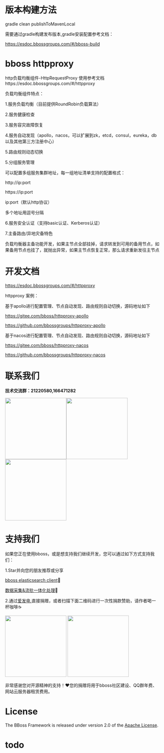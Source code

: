 # 版本构建方法

gradle clean publishToMavenLocal

需要通过gradle构建发布版本,gradle安装配置参考文档：

https://esdoc.bbossgroups.com/#/bboss-build

# bboss httpproxy
 http负载均衡组件-HttpRequestProxy  使用参考文档https://esdoc.bbossgroups.com/#/httpproxy

 负载均衡组件特点：

 1.服务负载均衡（目前提供RoundRobin负载算法）

 2.服务健康检查

 3.服务容灾故障恢复

 4.服务自动发现（apollo，nacos，可以扩展到zk，etcd，consul，eureka，db以及其他第三方注册中心）

 5.路由规则动态切换

 5.分组服务管理

 可以配置多组服务集群地址，每一组地址清单支持的配置格式：

 http://ip:port

 https://ip:port

 ip:port（默认http协议）

 多个地址用逗号分隔

 6.服务安全认证（支持basic认证、Kerberos认证）

 7.主备路由/异地灾备特色

 负载均衡器主备功能开发，如果主节点全部挂掉，请求转发到可用的备用节点，如果备用节点也挂了，就抛出异常，如果主节点恢复正常，那么请求重新发往主节点 

# 开发文档

https://esdoc.bbossgroups.com/#/httpproxy

httpproxy 案例：

基于apollo进行配置管理、节点自动发现、路由规则自动切换，源码地址如下

https://gitee.com/bboss/httpproxy-apollo 

https://github.com/bbossgroups/httpproxy-apollo

基于nacos进行配置管理、节点自动发现、路由规则自动切换，源码地址如下

https://gitee.com/bboss/httpproxy-nacos

https://github.com/bbossgroups/httpproxy-nacos

# 联系我们

**技术交流群：21220580,166471282**

<img src="https://esdoc.bbossgroups.com/images/qrcode.jpg"  height="200" width="200"><img src="https://esdoc.bbossgroups.com/images/douyin.png"  height="200" width="200"><img src="https://esdoc.bbossgroups.com/images/wvidio.png"  height="200" width="200">


# 支持我们

如果您正在使用bboss，或是想支持我们继续开发，您可以通过如下方式支持我们：

1.Star并向您的朋友推荐或分享

[bboss elasticsearch client](https://gitee.com/bboss/bboss-elastic)🚀

[数据采集&流批一体化处理](https://gitee.com/bboss/bboss-elastic-tran)🚀

2.通过[爱发电 ](https://afdian.net/a/bbossgroups)直接捐赠，或者扫描下面二维码进行一次性捐款赞助，请作者喝一杯咖啡☕️

<img src="https://esdoc.bbossgroups.com/images/alipay.png"  height="200" width="200">

<img src="https://esdoc.bbossgroups.com/images/wchat.png"   height="200" width="200" />

非常感谢您对开源精神的支持！❤您的捐赠将用于bboss社区建设、QQ群年费、网站云服务器租赁费用。




# License

The BBoss Framework is released under version 2.0 of the [Apache License][].

[Apache License]: http://www.apache.org/licenses/LICENSE-2.0

# todo
